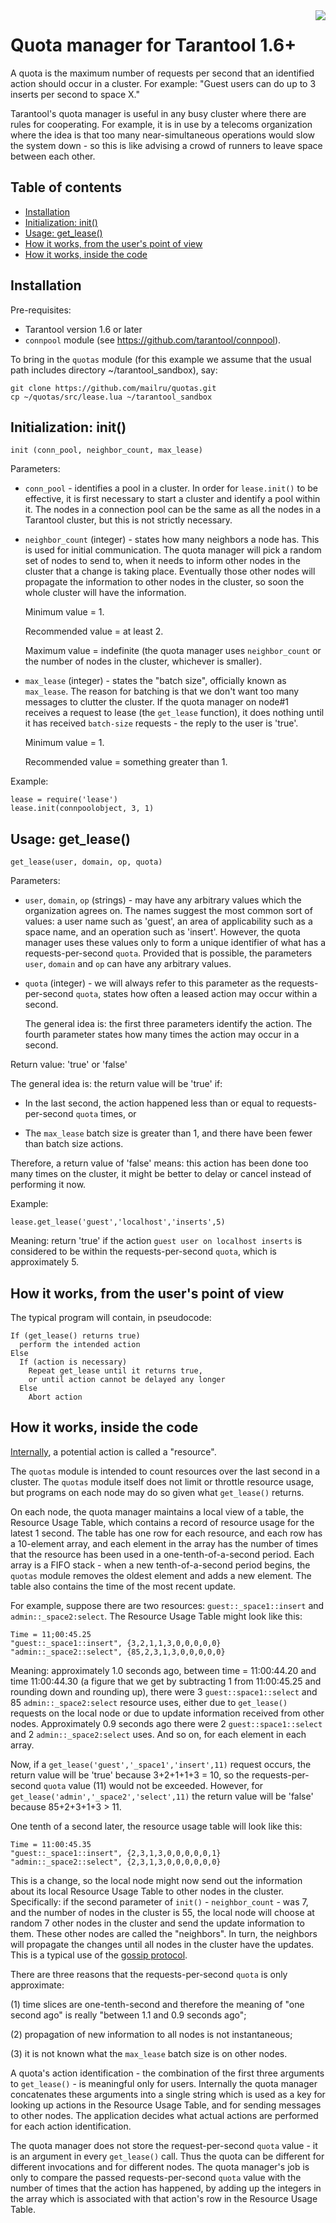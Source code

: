 <a href="http://tarantool.org">
   <img src="https://avatars2.githubusercontent.com/u/2344919?v=2&s=250"
align="right">
</a>

# Quota manager for Tarantool 1.6+

A quota is the maximum number of requests per second that
an identified action should occur in a cluster. For example:
"Guest users can do up to 3 inserts per second to space X."

Tarantool's quota manager is useful in any busy cluster where
there are rules for cooperating. For example, it is in use by
a telecoms organization where the idea is that too many
near-simultaneous operations would slow the system down - so
this is like advising a crowd of runners to leave space between
each other.

## Table of contents

* [Installation](#installation)
* [Initialization: init()](#initialization-init)
* [Usage: get\_lease()](#usage-get_lease)
* [How it works, from the user's point of view](#how-it-works-from-the-users-point-of-view)
* [How it works, inside the code](#how-it-works-inside-the-code)

## Installation

Pre-requisites:

* Tarantool version 1.6 or later
* `connpool` module (see https://github.com/tarantool/connpool).

To bring in the `quotas` module (for this example we assume
that the usual path includes directory ~/tarantool_sandbox), say:

```
git clone https://github.com/mailru/quotas.git
cp ~/quotas/src/lease.lua ~/tarantool_sandbox
```

## Initialization: init()

```
init (conn_pool, neighbor_count, max_lease)
```

Parameters:

* `conn_pool` - identifies a pool in a cluster.
  In order for `lease.init()` to be effective, it is first
  necessary to start a cluster and identify a pool within
  it. The nodes in a connection pool can be the same as all
  the nodes in a Tarantool cluster, but this is not strictly necessary.

* `neighbor_count` (integer) - states how many neighbors a node has.
  This is used for initial communication.
  The quota manager will pick a random set of nodes to
  send to, when it needs to inform other nodes in the
  cluster that a change is taking place.
  Eventually those other nodes will propagate the
  information to other nodes in the cluster, so
  soon the whole cluster will have the information.

  Minimum value = 1.

  Recommended value = at least 2.

  Maximum value = indefinite (the quota manager uses `neighbor_count` or
  the number of nodes in the cluster, whichever is smaller).

* `max_lease` (integer) - states the "batch size", officially known as
  `max_lease`. The reason for batching is that we don't
  want too many messages to clutter the cluster.
  If the quota manager on node#1 receives a request to lease
  (the `get_lease` function), it does nothing until it has received
  `batch-size` requests - the reply to the user is 'true'.

  Minimum value = 1.

  Recommended value = something greater than 1.

Example:

```
lease = require('lease')
lease.init(connpoolobject, 3, 1)
```

## Usage: get_lease()

```
get_lease(user, domain, op, quota)
```

Parameters:

* `user`, `domain`, `op` (strings) - may have any arbitrary values which
  the organization agrees on. The names suggest the most common sort of values:
  a user name such as 'guest', an area of applicability such as a space
  name, and an operation such as 'insert'. However, the
  quota manager uses these values only to form a unique
  identifier of what has a requests-per-second `quota`.
  Provided that is possible, the parameters `user`, `domain` and `op` can
  have any arbitrary values.

* `quota` (integer) - we will always refer to this parameter as
  the requests-per-second `quota`, states how often a leased action may occur
  within a second.

  The general idea is: the first three parameters
  identify the action. The fourth parameter states
  how many times the action may occur in a second.

Return value: 'true' or 'false'

The general idea is: the return value will be 'true' if:

* In the last second, the action happened less than or equal to
  requests-per-second `quota` times, or

* The `max_lease` batch size is greater than 1, and there have been fewer
  than batch size actions.

Therefore, a return value of 'false' means:
this action has been done too many times on the cluster,
it might be better to delay or cancel instead of performing it now.

Example:

```
lease.get_lease('guest','localhost','inserts',5)
```

Meaning: return 'true' if the action `guest user on localhost inserts`
is considered to be within the requests-per-second `quota`,
which is approximately 5.

## How it works, from the user's point of view

The typical program will contain, in pseudocode:

```
If (get_lease() returns true)
  perform the intended action
Else
  If (action is necessary)
    Repeat get_lease until it returns true,
    or until action cannot be delayed any longer
  Else
    Abort action
```

## How it works, inside the code

[Internally](https://github.com/mailru/quotas/blob/master/src/lease.lua),
a potential action is called a "resource".

The `quotas` module is intended to count resources over the last second
in a cluster. The `quotas` module itself does not limit or throttle
resource usage, but programs on each node may do so given what `get_lease()`
returns.

On each node, the quota manager maintains a local view of
a table, the Resource Usage Table, which contains a record
of resource usage for the latest 1 second. The table has one row
for each resource, and each row has a 10-element array, and
each element in the array has the number of times that the resource
has been used in a one-tenth-of-a-second period. Each array is a
FIFO stack - when a new tenth-of-a-second period begins,
the `quotas` module removes the oldest element and adds a new element.
The table also contains the time of the most recent update.

For example, suppose there are two resources:
`guest::_space1::insert` and `admin::_space2:select`.
The Resource Usage Table might look like this:

```
Time = 11;00:45.25
"guest::_space1::insert", {3,2,1,1,3,0,0,0,0,0}
"admin::_space2::select", {85,2,3,1,3,0,0,0,0,0}
```

Meaning: approximately 1.0 seconds ago, between time = 11:00:44.20
and time 11:00:44.30 (a figure that we get by subtracting 1 from 11:00:45.25
and rounding down and rounding up), there were 3 `guest::space1::select` and
85 `admin::_space2:select` resource uses, either due to `get_lease()` requests
on the local node or due to update information received from other nodes.
Approximately 0.9 seconds ago there were 2
`guest::space1::select` and 2 `admin::_space2:select` uses.
And so on, for each element in each array.

Now, if a `get_lease('guest','_space1','insert',11)`
request occurs, the return value will be 'true' because 3+2+1+1+3 = 10, so
the requests-per-second `quota` value (11) would not be exceeded.
However, for `get_lease('admin','_space2','select',11)`
the return value will be 'false' because 85+2+3+1+3 > 11.

One tenth of a second later, the resource usage table
will look like this:

```
Time = 11:00:45.35
"guest::_space1::insert", {2,3,1,3,0,0,0,0,0,1}
"admin::_space2::select", {2,3,1,3,0,0,0,0,0,0}
```

This is a change, so the local node might now send out
the information about its local Resource Usage Table
to other nodes in the cluster. Specifically: if the
second parameter of `init()` - `neighbor_count` - was 7,
and the number of nodes in the cluster is 55, the local node
will choose at random 7 other nodes in the cluster and send the
update information to them. These other nodes are called
the "neighbors". In turn, the neighbors will propagate
the changes until all nodes in the cluster have the updates.
This is a typical use of the
[gossip protocol](https://en.wikipedia.org/wiki/Gossip_protocol).

There are three reasons that the requests-per-second `quota`
is only approximate:

(1) time slices are one-tenth-second and therefore the meaning of
    "one second ago" is really
    "between 1.1 and 0.9 seconds ago";

(2) propagation of new information to all nodes is not instantaneous;

(3) it is not known what the `max_lease` batch size is on other nodes.

A quota's action identification - the combination of the first three arguments
to `get_lease()` - is meaningful only for users. Internally the quota manager
concatenates these arguments into a single string which is used as a key for
looking up actions in the Resource Usage Table, and for sending messages to
other nodes. The application decides what actual actions are performed for each
action identification.

The quota manager does not store the request-per-second `quota` value - it is
an argument in every `get_lease()` call. Thus the quota can be different for
different invocations and for different nodes. The quota manager's job is only
to compare the passed requests-per-second `quota` value with the number of times
that the action has happened, by adding up the integers in the array which is
associated with that action's row in the Resource Usage Table.

